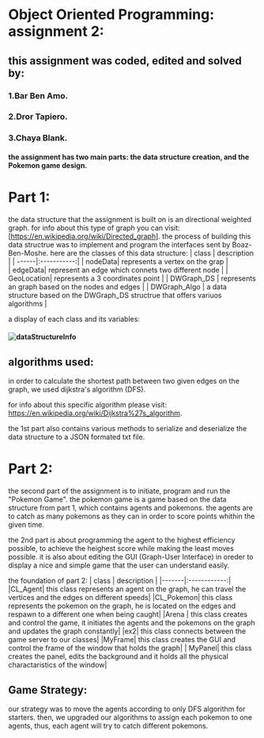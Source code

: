 # Object Oriented Programming: assignment 2:
## this assignment was coded, edited and solved by:
### 1.**Bar Ben Amo.**
### 2.**Dror Tapiero.**
### 3.**Chaya Blank.**
#### the assignment has two main parts: the data structure creation, and the Pokemon game design.
Part 1:
=======
the data structure that the assignment is built on is an directional weighted graph.
for info about this type of graph you can visit: [https://en.wikipedia.org/wiki/Directed_graph].
the process of building this data structrue was to implement and program the interfaces sent by Boaz-Ben-Moshe.
here are the classes of this data structure:
| class | description |
| ------|:-----------:|
| nodeData| represents a vertex on the grap |  
| edgeData| represent an edge which connets two different node |
| GeoLocation| represents a 3 coordinates point |
| DWGraph_DS | represents an graph based on the nodes and edges |
| DWGraph_Algo | a data structure based on the DWGraph_DS structrue that offers variuos algorithms |

a display of each class and its variables:
#### ![dataStructureInfo](https://user-images.githubusercontent.com/74831687/102719728-54628f00-42f8-11eb-924a-17a46520431a.png)

algorithms used:
----------------
in order to calculate the shortest path between two given edges on the graph, we used dijkstra's algorithm (DFS).

for info about this specific algorithm please visit: https://en.wikipedia.org/wiki/Dijkstra%27s_algorithm.

the 1st part also contains various methods to serialize and deserialize the data structure to a JSON formated txt file.


Part 2:
=======
the second part of the assignment is to initiate, program and run the "Pokemon Game".
the pokemon game is a game based on the data structure from part 1, which contains agents and pokemons.
the agents are to catch as many pokemons as they can in order to score points whithin the given time.

the 2nd part is about programming the agent to the highest efficiency possible, to achieve the heighest score while making the least 
moves possible.
it is also about editing the GUI (Graph-User Interface) in oreder to display a nice and simple game that the user can understand easily.

the foundation of part 2:
| class | description | 
|-------|:------------:|
|CL_Agent| this class represents an agent on the graph, he can travel the vertices and the edges on different speeds|
|CL_Pokemon| this class represents the pokemon on the graph, he is located on the edges and respawn to a different one when being caught|
|Arena | this class creates and control the game, it initiates the agents and the pokemons on the graph and updates the graph constantly|
|ex2| this class connects between the game server to our classes|
|MyFrame| this class creates the GUI and control the frame of the window that holds the graph|
| MyPanel| this class creates the panel, edits the background and it holds all the physical charactaristics of the window|

Game Strategy:
----------
our strategy was to move the agents according to only DFS algorithm for starters.
then, we upgraded our algorithms to assign each pokemon to one agents, thus, each agent will try to catch different pokemons.


